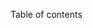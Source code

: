 <!--
title: Serverless OpenWhisk Functions Documentation
description: todo
layout: Page
-->

Table of contents